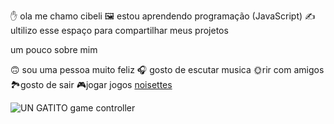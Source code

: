 ✋ ola me chamo cibeli
🖼️ estou aprendendo programação (JavaScript)
✍️ ultilizo esse espaço para compartilhar meus projetos

 um pouco sobre mim 

🙃 sou uma pessoa muito feliz
🎧 gosto de escutar musica
🌞rir com amigos 
🏞️gosto de sair
🎮jogar jogos 
[noisettes](https://youtu.be/KRFHiBW9RE8?si=GZAHHt4qcaeL6c8W)

![UN GATITO](https://tenor.com/pt-BR/view/cat-gif-26024760)
game controller

